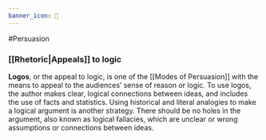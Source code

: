 ```yaml
---
banner_icon: 🔢
---
```

#Persuasion 

### [[Rhetoric|Appeals]] to logic

**Logos**, or the appeal to logic, is one of the [[Modes of Persuasion]] with the means to appeal to the audiences’ sense of reason or logic. To use logos, the author makes clear, logical connections between ideas, and includes the use of facts and statistics. Using historical and literal analogies to make a logical argument is another strategy. There should be no holes in the argument, also known as logical fallacies, which are unclear or wrong assumptions or connections between ideas.